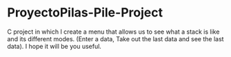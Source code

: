 # ProyectoPilas-Pile-Project
C project in which I create a menu that allows us to see what a stack is like and its different modes.
(Enter a data, Take out the last data and see the last data).
I hope it will be you useful.
